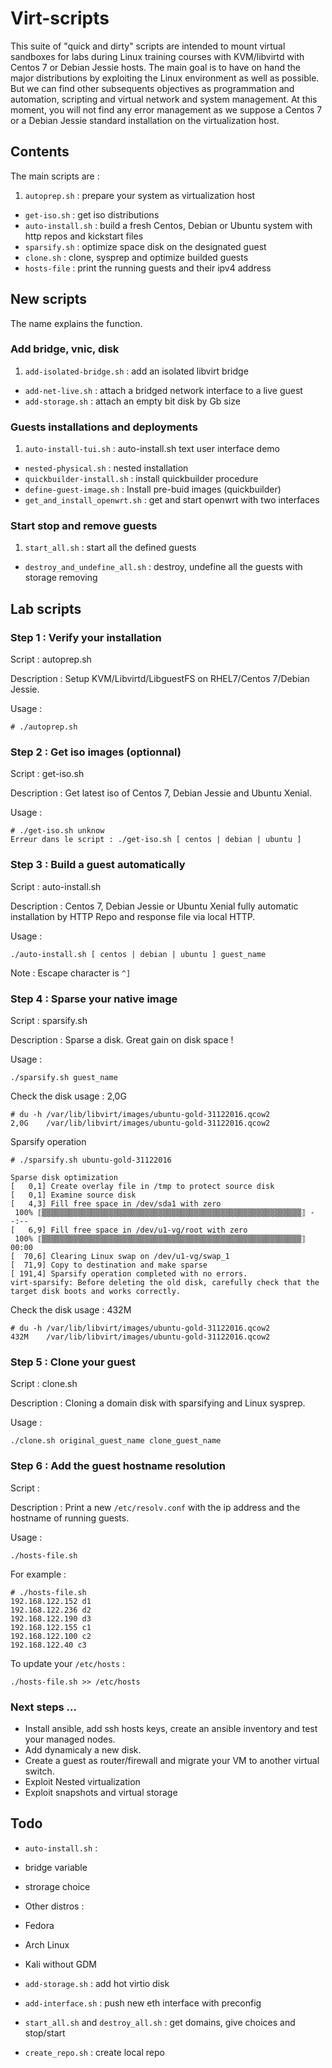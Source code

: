 # Virt-scripts

This suite of "quick and dirty" scripts are intended to mount virtual sandboxes for labs during Linux training courses with KVM/libvirtd with Centos 7 or Debian Jessie hosts. 
The main goal is to have on hand the major distributions by exploiting the Linux environment as well as possible. But we can find other subsequents objectives as programmation and automation, scripting and virtual network and system management. At this moment, you will not find any error management as we suppose a Centos 7 or a Debian Jessie standard installation on the virtualization host.

## Contents

The main scripts are :

1. `autoprep.sh` : prepare your system as virtualization host
* `get-iso.sh` : get iso distributions
* `auto-install.sh` : build a fresh Centos, Debian or Ubuntu system with http repos and kickstart files
* `sparsify.sh` : optimize space disk on the designated guest
* `clone.sh` : clone, sysprep and optimize builded guests
* `hosts-file` : print the running guests and their ipv4 address

## New scripts

The name explains the function.

### Add bridge, vnic, disk

1. `add-isolated-bridge.sh` : add an isolated libvirt bridge
* `add-net-live.sh` : attach a bridged network interface to a live guest
* `add-storage.sh` : attach an empty bit disk by Gb size

### Guests installations and deployments

1. `auto-install-tui.sh` : auto-install.sh text user interface demo
* `nested-physical.sh` : nested installation
* `quickbuilder-install.sh` : install quickbuilder procedure
* `define-guest-image.sh` : Install pre-buid images (quickbuilder)
* `get_and_install_openwrt.sh` : get and start openwrt with two interfaces

### Start stop  and remove guests

1. `start_all.sh` : start all the defined guests
* `destroy_and_undefine_all.sh` : destroy,  undefine all the guests with storage removing

## Lab scripts

### Step 1 : Verify your installation

Script : autoprep.sh

Description : Setup KVM/Libvirtd/LibguestFS on RHEL7/Centos 7/Debian Jessie.

Usage : 

```
# ./autoprep.sh
```

### Step 2 : Get iso images (optionnal)

Script : get-iso.sh

Description : Get latest iso of Centos 7, Debian Jessie and Ubuntu Xenial.

Usage :

```
# ./get-iso.sh unknow
Erreur dans le script : ./get-iso.sh [ centos | debian | ubuntu ]
```

### Step 3 : Build a guest automatically

Script : auto-install.sh 

Description :  Centos 7, Debian Jessie or Ubuntu Xenial fully automatic installation by HTTP Repo and response file via local HTTP.

Usage :

```
./auto-install.sh [ centos | debian | ubuntu ] guest_name
```

Note : Escape character is `^]`


### Step 4 : Sparse your native image

Script : sparsify.sh

Description : Sparse a disk. Great gain on disk space !

Usage :

```
./sparsify.sh guest_name
```

Check the disk usage : 2,0G

```
# du -h /var/lib/libvirt/images/ubuntu-gold-31122016.qcow2
2,0G    /var/lib/libvirt/images/ubuntu-gold-31122016.qcow2
```

Sparsify operation

```
# ./sparsify.sh ubuntu-gold-31122016

Sparse disk optimization
[   0,1] Create overlay file in /tmp to protect source disk
[   0,1] Examine source disk
[   4,3] Fill free space in /dev/sda1 with zero
 100% ⟦▒▒▒▒▒▒▒▒▒▒▒▒▒▒▒▒▒▒▒▒▒▒▒▒▒▒▒▒▒▒▒▒▒▒▒▒▒▒▒▒▒▒▒▒▒▒▒▒▒▒▒▒▒▒▒▒▒▒⟧ --:--
[   6,9] Fill free space in /dev/u1-vg/root with zero
 100% ⟦▒▒▒▒▒▒▒▒▒▒▒▒▒▒▒▒▒▒▒▒▒▒▒▒▒▒▒▒▒▒▒▒▒▒▒▒▒▒▒▒▒▒▒▒▒▒▒▒▒▒▒▒▒▒▒▒▒▒⟧ 00:00
[  70,6] Clearing Linux swap on /dev/u1-vg/swap_1
[  71,9] Copy to destination and make sparse
[ 191,4] Sparsify operation completed with no errors.
virt-sparsify: Before deleting the old disk, carefully check that the
target disk boots and works correctly.
```

Check the disk usage : 432M


```
# du -h /var/lib/libvirt/images/ubuntu-gold-31122016.qcow2
432M    /var/lib/libvirt/images/ubuntu-gold-31122016.qcow2
```

### Step 5 : Clone your guest

Script : clone.sh

Description : Cloning a domain disk with sparsifying and Linux sysprep.

Usage :

```
./clone.sh original_guest_name clone_guest_name
```

### Step 6 : Add the guest hostname resolution

Script : 

Description : Print a new `/etc/resolv.conf` with the ip address and the hostname of running guests.

Usage :

```
./hosts-file.sh
```

For example :

```
# ./hosts-file.sh
192.168.122.152 d1
192.168.122.236 d2
192.168.122.190 d3
192.168.122.155 c1
192.168.122.100 c2
192.168.122.40 c3
```

To update your `/etc/hosts` :

```
./hosts-file.sh >> /etc/hosts
```

### Next steps ...

* Install ansible, add ssh hosts keys, create an ansible inventory and test your managed nodes.
* Add dynamicaly a new disk.
* Create a guest as router/firewall and migrate your VM to another virtual switch.
* Exploit Nested virtualization
* Exploit snapshots and virtual storage

## Todo

* `auto-install.sh` :
 * bridge variable
 * strorage choice
 * Other distros :
  * Fedora
  * Arch Linux
  * Kali without GDM

* `add-storage.sh` : add hot virtio disk 

* `add-interface.sh` : push new eth interface with preconfig

* `start_all.sh` and `destroy_all.sh` : get domains, give choices and stop/start

* `create_repo.sh` : create local repo
